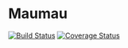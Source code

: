 # Maumau
[![Build Status](https://travis-ci.com/MaxHD00/Maumau.svg?branch=Components)](https://travis-ci.com/MaxHD00/Maumau)
[![Coverage Status](https://coveralls.io/repos/github/MaxHD00/Maumau/badge.svg?branch=Components)](https://coveralls.io/github/MaxHD00/Maumau?branch=Components)
